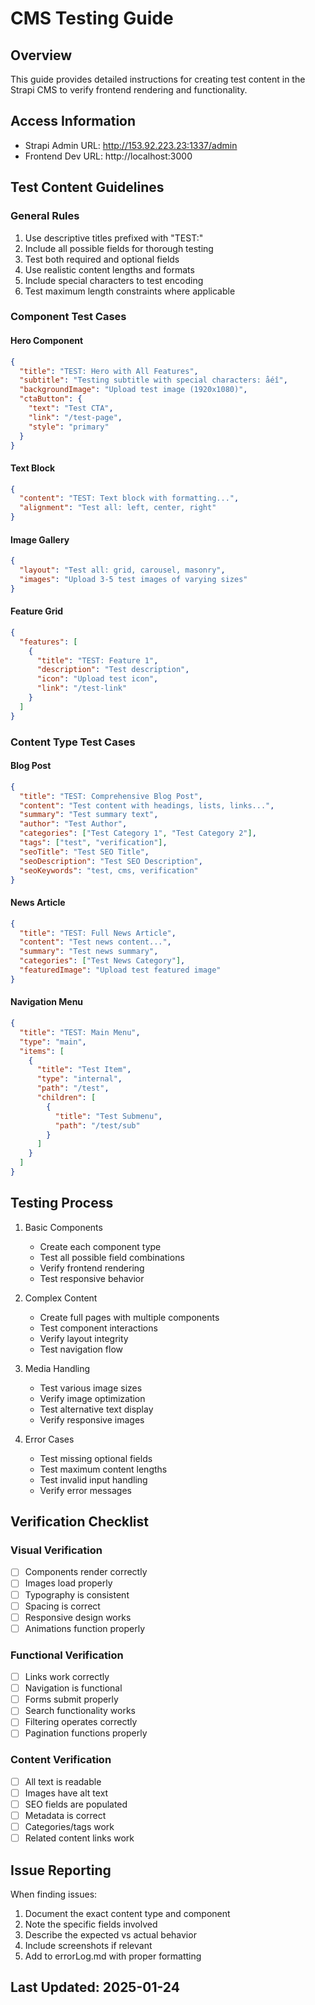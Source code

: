 # CMS Testing Guide

## Overview
This guide provides detailed instructions for creating test content in the Strapi CMS to verify frontend rendering and functionality.

## Access Information
- Strapi Admin URL: http://153.92.223.23:1337/admin
- Frontend Dev URL: http://localhost:3000

## Test Content Guidelines

### General Rules
1. Use descriptive titles prefixed with "TEST:"
2. Include all possible fields for thorough testing
3. Test both required and optional fields
4. Use realistic content lengths and formats
5. Include special characters to test encoding
6. Test maximum length constraints where applicable

### Component Test Cases

#### Hero Component
```json
{
  "title": "TEST: Hero with All Features",
  "subtitle": "Testing subtitle with special characters: åéî",
  "backgroundImage": "Upload test image (1920x1080)",
  "ctaButton": {
    "text": "Test CTA",
    "link": "/test-page",
    "style": "primary"
  }
}
```

#### Text Block
```json
{
  "content": "TEST: Text block with formatting...",
  "alignment": "Test all: left, center, right"
}
```

#### Image Gallery
```json
{
  "layout": "Test all: grid, carousel, masonry",
  "images": "Upload 3-5 test images of varying sizes"
}
```

#### Feature Grid
```json
{
  "features": [
    {
      "title": "TEST: Feature 1",
      "description": "Test description",
      "icon": "Upload test icon",
      "link": "/test-link"
    }
  ]
}
```

### Content Type Test Cases

#### Blog Post
```json
{
  "title": "TEST: Comprehensive Blog Post",
  "content": "Test content with headings, lists, links...",
  "summary": "Test summary text",
  "author": "Test Author",
  "categories": ["Test Category 1", "Test Category 2"],
  "tags": ["test", "verification"],
  "seoTitle": "Test SEO Title",
  "seoDescription": "Test SEO Description",
  "seoKeywords": "test, cms, verification"
}
```

#### News Article
```json
{
  "title": "TEST: Full News Article",
  "content": "Test news content...",
  "summary": "Test news summary",
  "categories": ["Test News Category"],
  "featuredImage": "Upload test featured image"
}
```

#### Navigation Menu
```json
{
  "title": "TEST: Main Menu",
  "type": "main",
  "items": [
    {
      "title": "Test Item",
      "type": "internal",
      "path": "/test",
      "children": [
        {
          "title": "Test Submenu",
          "path": "/test/sub"
        }
      ]
    }
  ]
}
```

## Testing Process

1. Basic Components
   - Create each component type
   - Test all possible field combinations
   - Verify frontend rendering
   - Test responsive behavior

2. Complex Content
   - Create full pages with multiple components
   - Test component interactions
   - Verify layout integrity
   - Test navigation flow

3. Media Handling
   - Test various image sizes
   - Verify image optimization
   - Test alternative text display
   - Verify responsive images

4. Error Cases
   - Test missing optional fields
   - Test maximum content lengths
   - Test invalid input handling
   - Verify error messages

## Verification Checklist

### Visual Verification
- [ ] Components render correctly
- [ ] Images load properly
- [ ] Typography is consistent
- [ ] Spacing is correct
- [ ] Responsive design works
- [ ] Animations function properly

### Functional Verification
- [ ] Links work correctly
- [ ] Navigation is functional
- [ ] Forms submit properly
- [ ] Search functionality works
- [ ] Filtering operates correctly
- [ ] Pagination functions properly

### Content Verification
- [ ] All text is readable
- [ ] Images have alt text
- [ ] SEO fields are populated
- [ ] Metadata is correct
- [ ] Categories/tags work
- [ ] Related content links work

## Issue Reporting

When finding issues:
1. Document the exact content type and component
2. Note the specific fields involved
3. Describe the expected vs actual behavior
4. Include screenshots if relevant
5. Add to errorLog.md with proper formatting

## Last Updated: 2025-01-24